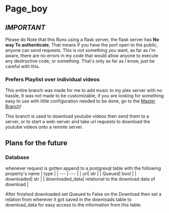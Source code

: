 # Page_boy

## ***IMPORTANT***

Please do Note that this Runs using a flask server, the flask server has **No way To authenticate**, That means
if you have the port open to the public, anyone can send requests. This is not something you want, as far as i'm
aware, there are no errors in my code that would allow anyone to execute any destructive code, or something.
That's only as far as I know, just be careful with this.

### Prefers Playlist over individual videos

This entire branch was made for me to add music to my plex server with no hassle,
It was not made to be customizable, if you are looking for something easy to use
with little configuration needed to be done, go to the [Master Branch](https://github.com/KalebSchmidlkofer/ytdownload/tree/master)!

This branch is used to download youtube videos then send them to a server,
or to start a web-server and take url requests to download
the youtube videos onto a remote server.

## Plans for the future

### Database

whenever request is gotten append to a postgresql table with the following property's
 name | type |
| --- | --- |
| url| str |
| Queued| bool |
| downloaded| str |
| downloaded_data| relational to the download data of download |

After finished downloaded set Queued to False on the Download
then set a relation from wherever it got saved in the downloads table to download_data
for easy access to the information from this table.
